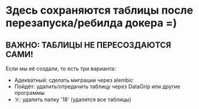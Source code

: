 # Здесь сохраняются таблицы после перезапуска/ребилда докера =)

## ВАЖНО: ТАБЛИЦЫ НЕ ПЕРЕСОЗДАЮТСЯ САМИ!
Если мы её создали, то есть три варианта:
 - Адекватный: сделать миграции через alembic
 - Пойдёт: удалить/отредачить таблицу через DataGrip или другие программы
 - ☠️: удалить папку '18' (удалятся все таблицы)